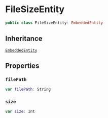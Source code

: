 # FileSizeEntity

``` swift
public class FileSizeEntity: EmbeddedEntity
```

## Inheritance

[`EmbeddedEntity`](EmbeddedEntity)

## Properties

### `filePath`

``` swift
var filePath: String
```

### `size`

``` swift
var size: Int
```
